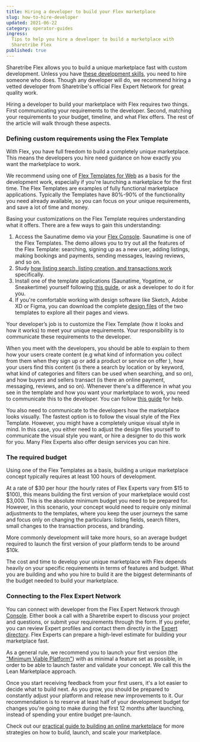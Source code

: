 ```yaml
---
title: Hiring a developer to build your Flex marketplace
slug: how-to-hire-developer
updated: 2021-06-22
category: operator-guides
ingress:
  Tips to help you hire a developer to build a marketplace with
  Sharetribe Flex
published: true
---
```


Sharetribe Flex allows you to build a unique marketplace fast with
custom development. Unless you have
[these development skills](https://www.sharetribe.com/docs/introduction/development-skills/),
you need to hire someone who does. Though any developer will do, we
recommend hiring a vetted developer from Sharetribe's official Flex
Expert Network for great quality work.

Hiring a developer to build your marketplace with Flex requires two
things. First communicating your requirements to the developer. Second,
matching your requirements to your budget, timeline, and what Flex
offers. The rest of the article will walk through these aspects.

### Defining custom requirements using the Flex Template

With Flex, you have full freedom to build a completely unique
marketplace. This means the developers you hire need guidance on how
exactly you want the marketplace to work.

We recommend using one of
[Flex Templates for Web](https://www.sharetribe.com/docs/operator-guides/concepts/#flex-templates-for-web-ftw)
as a basis for the development work, especially if you're launching a
marketplace for the first time. The Flex Templates are examples of fully
functional marketplace applications. Typically the Templates have
80%-90% of the functionality you need already available, so you can
focus on your unique requirements, and save a lot of time and money.

Basing your customizations on the Flex Template requires understanding
what it offers. There are a few ways to gain this understanding:

1. Access the Saunatime demo via your
   [Flex Console](https://flex-console.sharetribe.com/). Saunatime is
   one of the Flex Templates. The demo allows you to try out all the
   features of the Flex Template: searching, signing up as a new user,
   adding listings, making bookings and payments, sending messages,
   leaving reviews, and so on.
2. Study
   [how listing search, listing creation, and transactions work](https://www.sharetribe.com/docs/design-toolkit/what-are-user-journeys/)
   specifically.
3. Install one of the template applications (Saunatime, Yogatime, or
   Sneakertime) yourself following
   [this guide](https://www.sharetribe.com/docs/introduction/getting-started-with-ftw-daily/),
   or ask a developer to do it for you.
4. If you're comfortable working with design software like Sketch, Adobe
   XD or Figma, you can download the complete
   [design files](https://www.sharetribe.com/docs/design-toolkit/design-files/)
   of the two templates to explore all their pages and views.

Your developer’s job is to customize the Flex Template (how it looks and
how it works) to meet your unique requirements. Your responsibility is
to communicate these requirements to the developer.

When you meet with the developers, you should be able to explain to them
how your users create content (e.g what kind of information you collect
from them when they sign up or add a product or service on offer ), how
your users find this content (is there a search by location or by
keyword, what kind of categories and filters can be used when searching,
and so on), and how buyers and sellers transact (is there an online
payment, messaging, reviews, and so on). Whenever there's a difference
in what you see in the template and how you want your marketplace to
work, you need to communicate this to the developer. You can follow
[this guide](https://www.sharetribe.com/docs/design-toolkit/your-user-journey-a-guide/)
for help.

You also need to communicate to the developers how the marketplace looks
visually. The fastest option is to follow the visual style of the Flex
Template. However, you might have a completely unique visual style in
mind. In this case, you either need to adjust the design files yourself
to communicate the visual style you want, or hire a designer to do this
work for you. Many Flex Experts also offer design services you can hire.

### The required budget

Using one of the Flex Templates as a basis, building a unique
marketplace concept typically requires at least 100 hours of
development.

At a rate of
$30 per hour (the hourly rates of Flex Experts vary from $15 to
$100), this means building the first version of your marketplace would cost $3,000.
This is the absolute minimum budget you need to be prepared for.
However, in this scenario, your concept would need to require only
minimal adjustments to the templates, where you keep the user journeys
the same and focus only on changing the particulars: listing fields,
search filters, small changes to the transaction process, and branding.

More commonly development will take more hours, so an average budget
required to launch the first version of your platform tends to be around
\$10k.

The cost and time to develop your unique marketplace with Flex depends
heavily on your specific requirements in terms of features and budget.
What you are building and who you hire to build it are the biggest
determinants of the budget needed to build your marketplace.

### Connecting to the Flex Expert Network

You can connect with developer from the Flex Expert Network through
[Console](https://flex-console.sharetribe.com/). Either book a call with
a Sharetribe expert to discuss your project and questions, or submit
your requirements through the form. If you prefer, you can review Expert
profiles and contact them directly in the
[Expert directory](https://www.sharetribe.com/experts/). Flex Experts
can prepare a high-level estimate for building your marketplace fast.

As a general rule, we recommend you to launch your first version (the
["Minimum Viable Platform"](https://www.sharetribe.com/academy/how-to-build-a-minimum-viable-platform/))
with as minimal a feature set as possible, in order to be able to launch
faster and validate your concept. We call this the Lean Marketplace
approach.

Once you start receiving feedback from your first users, it's a lot
easier to decide what to build next. As you grow, you should be prepared
to constantly adjust your platform and release new improvements to it.
Our recommendation is to reserve at least half of your development
budget for changes you're going to make during the first 12 months after
launching, instead of spending your entire budget pre-launch.

Check out our
[practical guide to building an online marketplace](https://www.sharetribe.com/academy/guide/)
for more strategies on how to build, launch, and scale your marketplace.
